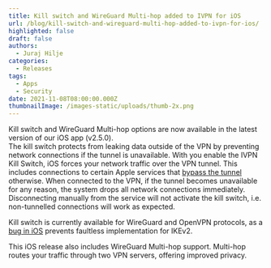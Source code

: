 ```yaml
---
title: Kill switch and WireGuard Multi-hop added to IVPN for iOS
url: /blog/kill-switch-and-wireguard-multi-hop-added-to-ivpn-for-ios/
highlighted: false
draft: false
authors:
  - Juraj Hilje
categories:
  - Releases
tags:
  - Apps
  - Security
date: 2021-11-08T08:00:00.000Z
thumbnailImage: /images-static/uploads/thumb-2x.png
---
```

Kill switch and WireGuard Multi-hop options are now available in the latest version of our iOS app (v2.5.0).  
The kill switch protects from leaking data outside of the VPN by preventing network connections if the tunnel is unavailable. With you enable the IVPN Kill Switch, iOS forces your network traffic over the VPN tunnel. This includes connections to certain Apple services that [bypass the tunnel](https://nakedsecurity.sophos.com/2020/03/30/apples-ios-13-4-hit-by-vpn-bypass-vulnerability/) otherwise. When connected to the VPN, if the tunnel becomes unavailable for any reason, the system drops all network connections immediately. Disconnecting manually from the service will not activate the kill switch, i.e. non-tunnelled connections will work as expected. 

Kill switch is currently available for WireGuard and OpenVPN protocols, as a [bug in iOS](https://developer.apple.com/forums/thread/653116) prevents faultless implementation for IKEv2.

This iOS release also includes WireGuard Multi-hop support. Multi-hop routes your traffic through two VPN servers, offering improved privacy.
